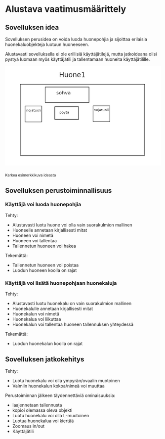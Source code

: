 # Alustava vaatimusmäärittely

## Sovelluksen idea

Sovelluksen perusidea on voida luoda huonepohjia ja sijoittaa erilaisia huonekaluobjekteja
luotuun huoneeseen.

Alustavasti sovelluksella ei ole erillisiä käyttäjätilejä, mutta jatkoideana olisi
pystyä luomaan myös käyttäjätili ja tallentamaan huoneita käyttäjätilille.

![esimerkkikuva](https://github.com/Kissaniemi/ot-harjoitustyo/blob/main/projekti/kuvat/esimerkkikuva.png)

<sub>Karkea esimerkkikuva ideasta</sub>

## Sovelluksen perustoiminnallisuus

### Käyttäjä voi luoda huonepohjia

Tehty: 
 - Alustavasti luotu huone voi olla vain suorakulmion mallinen
 - Huoneelle annetaan kirjallisesti mitat
 - Huoneen voi nimetä
 - Huoneen voi tallentaa
 - Tallennetun huoneen voi hakea

Tekemättä:
 - Tallennetun huoneen voi poistaa  
 - Luodun huoneen koolla on rajat
  
### Käyttäjä voi lisätä huonepohjaan huonekaluja

Tehty: 
 - Alustavasti luotu huonekalu on vain suorakulmion mallinen
 - Huonekalulle annetaan kirjallisesti mitat
 - Huonekalun voi nimetä
 - Huonekalua voi liikuttaa
 - Huonekalun voi tallentaa huoneen tallennuksen yhteydessä

Tekemättä:
 - Luodun huonekalun koolla on rajat
 
## Sovelluksen jatkokehitys
 Tehty:
 - Luotu huonekalu voi olla ympyrän/ovaalin muotoinen
 - Valmiin huonekalun kokoa/nimeä voi muuttaa

 Perustoiminnan jälkeen täydennettäviä ominaisuuksia:
   - laajennetaan tallennusta
   - kopioi olemassa oleva objekti  
   - Luotu huonekalu voi olla L-muotoinen
   - Luotua huonekalua voi kiertää 
   - Zoomaus in/out 
   - Käyttäjätili
